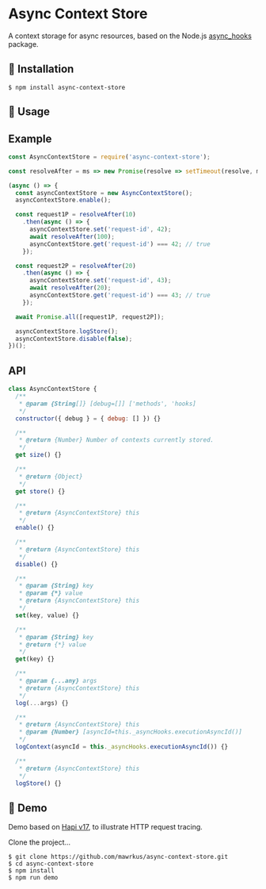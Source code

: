 # Async Context Store

A context storage for async resources, based on the Node.js [async_hooks](https://nodejs.org/api/async_hooks.html) package.

## 🔗 Installation

```shell
$ npm install async-context-store
```

## 🔗 Usage

## Example

```javascript
const AsyncContextStore = require('async-context-store');

const resolveAfter = ms => new Promise(resolve => setTimeout(resolve, ms));

(async () => {
  const asyncContextStore = new AsyncContextStore();
  asyncContextStore.enable();

  const request1P = resolveAfter(10)
    .then(async () => {
      asyncContextStore.set('request-id', 42);
      await resolveAfter(100);
      asyncContextStore.get('request-id') === 42; // true
    });

  const request2P = resolveAfter(20)
    .then(async () => {
      asyncContextStore.set('request-id', 43);
      await resolveAfter(20);
      asyncContextStore.get('request-id') === 43; // true
    });

  await Promise.all([request1P, request2P]);

  asyncContextStore.logStore();
  asyncContextStore.disable(false);
})();
```

## API

```javascript
class AsyncContextStore {
  /**
   * @param {String[]} [debug=[]] ['methods', 'hooks]
   */
  constructor({ debug } = { debug: [] }) {}

  /**
   * @return {Number} Number of contexts currently stored.
   */
  get size() {}

  /**
   * @return {Object}
   */
  get store() {}

  /**
   * @return {AsyncContextStore} this
   */
  enable() {}

  /**
   * @return {AsyncContextStore} this
   */
  disable() {}

  /**
   * @param {String} key
   * @param {*} value
   * @return {AsyncContextStore} this
   */
  set(key, value) {}

  /**
   * @param {String} key
   * @return {*} value
   */
  get(key) {}

  /**
   * @param {...any} args
   * @return {AsyncContextStore} this
   */
  log(...args) {}

  /**
   * @return {AsyncContextStore} this
   * @param {Number} [asyncId=this._asyncHooks.executionAsyncId()]
   */
  logContext(asyncId = this._asyncHooks.executionAsyncId()) {}

  /**
   * @return {AsyncContextStore} this
   */
  logStore() {}
```

## 🔗 Demo

Demo based on [Hapi v17](https://hapijs.com/api/17.7.0), to illustrate HTTP request tracing.

Clone the project...

```shell
$ git clone https://github.com/mawrkus/async-context-store.git
$ cd async-context-store
$ npm install
$ npm run demo
```

